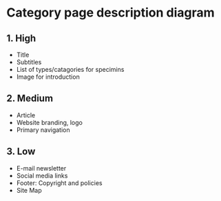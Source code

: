 # Category page description diagram

## 1. High

- Title
- Subtitles
- List of types/catagories for specimins
- Image for introduction

## 2. Medium

- Article  
- Website branding, logo
- Primary navigation

## 3. Low

- E-mail newsletter
- Social media links
- Footer: Copyright and policies
- Site Map
